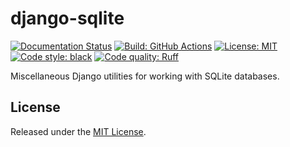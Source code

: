 # django-sqlite

[![Documentation Status](https://readthedocs.org/projects/django-sqlite/badge/?version=latest)](https://django-sqlite.readthedocs.io/en/latest/?badge=latest)
[![Build: GitHub Actions](https://github.com/ajcerejeira/django-sqlite/actions/workflows/ci.yml/badge.svg)](https://github.com/ajcerejeira/django-sqlite/actions/workflows/ci.yml)
[![License: MIT](https://img.shields.io/badge/License-MIT-yellow.svg)](https://github.com/ajcerejeira/django-sqlite/blob/main/LICENSE)
[![Code style: black](https://img.shields.io/badge/code%20style-black-000000.svg)](https://github.com/psf/black)
[![Code quality: Ruff](https://img.shields.io/endpoint?url=https://raw.githubusercontent.com/astral-sh/ruff/main/assets/badge/v2.json)](https://github.com/astral-sh/ruff)

Miscellaneous Django utilities for working with SQLite databases.

## License

Released under the [MIT License](https://opensource.org/license/mit/).

